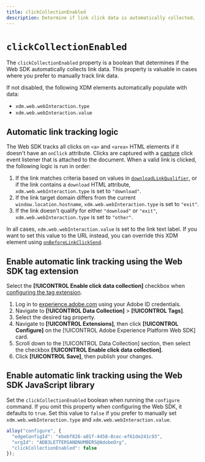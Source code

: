 ```yaml
---
title: clickCollectionEnabled
description: Determine if link click data is automatically collected.
---
```

# `clickCollectionEnabled`

The `clickCollectionEnabled` property is a boolean that determines if the Web SDK automatically collects link data. This property is valuable in cases where you prefer to manually track link data.

If not disabled, the following XDM elements automatically populate with data:

* `xdm.web.webInteraction.type`
* `xdm.web.webInteraction.value`

## Automatic link tracking logic

The Web SDK tracks all clicks on `<a>` and `<area>` HTML elements if it doesn't have an `onClick` attribute. Clicks are captured with a [capture](https://www.w3.org/TR/uievents/#capture-phase) click event listener that is attached to the document. When a valid link is clicked, the following logic is run in order:

1. If the link matches criteria based on values in [`downloadLinkQualifier`](downloadLinkQualifier.md), or if the link contains a `download` HTML attribute, `xdm.web.webInteraction.type` is set to `"download"`.
1. If the link target domain differs from the current `window.location.hostname`, `xdm.web.webInteraction.type` is set to `"exit"`.
1. If the link doesn't qualify for either `"download"` or `"exit"`, `xdm.web.webInteraction.type` is set to `"other"`.

In all cases, `xdm.web.webInteraction.value` is set to the link text label. If you want to set this value to the URL instead, you can override this XDM element using [`onBeforeLinkClickSend`](onbeforelinkclicksend.md).

## Enable automatic link tracking using the Web SDK tag extension

Select the **[!UICONTROL Enable click data collection]** checkbox when [configuring the tag extension](../tags/extensions/client/web-sdk/web-sdk-extension-configuration.md).

1. Log in to [experience.adobe.com](https://experience.adobe.com) using your Adobe ID credentials.
1. Navigate to **[!UICONTROL Data Collection]** > **[!UICONTROL Tags]**.
1. Select the desired tag property.
1. Navigate to **[!UICONTROL Extensions]**, then click **[!UICONTROL Configure]** on the [!UICONTROL Adobe Experience Platform Web SDK] card.
1. Scroll down to the [!UICONTROL Data Collection] section, then select the checkbox **[!UICONTROL Enable click data collection]**.
1. Click **[!UICONTROL Save]**, then publish your changes.

## Enable automatic link tracking using the Web SDK JavaScript library

Set the `clickCollectionEnabled` boolean when running the `configure` command. If you omit this property when configuring the Web SDK, it defaults to `true`. Set this value to `false` if you prefer to manually set `xdm.web.webInteraction.type` and `xdm.web.webInteraction.value`.

```js
alloy("configure", {
  "edgeConfigId": "ebebf826-a01f-4458-8cec-ef61de241c93",
  "orgId": "ADB3LETTERSANDNUMBERS@AdobeOrg",
  "clickCollectionEnabled": false
});
```
